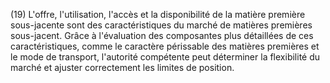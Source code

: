 (19) L'offre, l'utilisation, l'accès et la disponibilité de la matière première sous-jacente sont des caractéristiques du marché de matières premières sous-jacent. Grâce à l'évaluation des composantes plus détaillées de ces caractéristiques, comme le caractère périssable des matières premières et le mode de transport, l'autorité compétente peut déterminer la flexibilité du marché et ajuster correctement les limites de position.